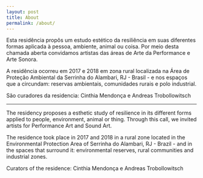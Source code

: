 ```yaml
---
layout: post
title: About
permalink: /about/
---
```

Esta residência propôs um estudo estético da resiliência em suas diferentes formas aplicada à pessoa, ambiente, animal ou coisa. Por meio desta chamada aberta convidamos artistas das áreas de Arte da Performance e Arte Sonora.

A residência ocorreu em 2017 e 2018 em zona rural localizada na Área de Proteção Ambiental da Serrinha do Alambari, RJ - Brasil - e nos espaços que a circundam: reservas ambientais, comunidades rurais e polo industrial.

São curadores da residencia: Cinthia Mendonça e Andreas Trobollowitsch

---
The residency proposes a esthetic study of resilience in its different forms applied to people, environment, animal or thing. Through this call, we invited artists for Performance Art and Sound Art.

The residence took place in 2017 and 2018 in a rural zone located in the Environmental Protection Area of Serrinha do Alambari, RJ - Brazil - and in the spaces that surround it: environmental reserves, rural communities and industrial zones.

Curators of the residence: Cinthia Mendonça e Andreas Trobollowitsch
